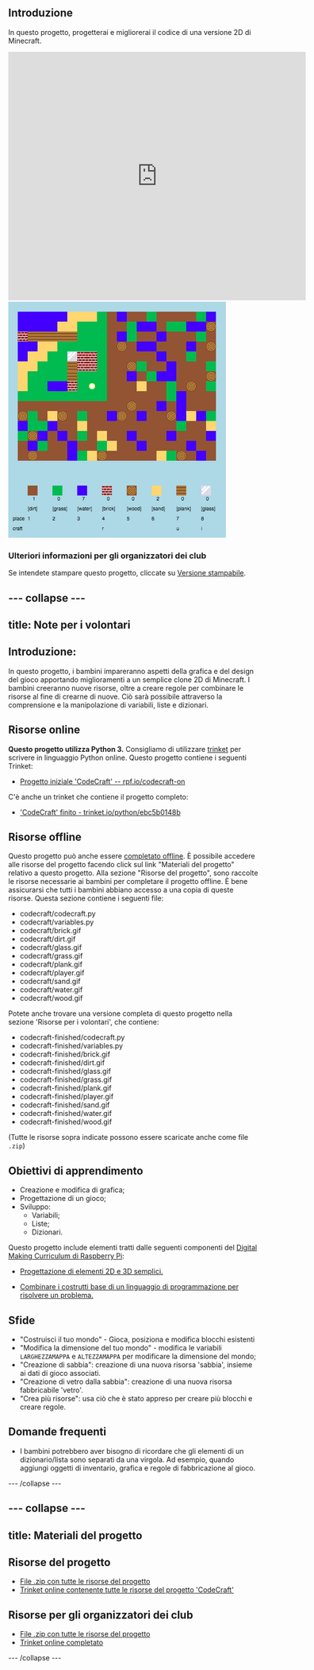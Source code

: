 ## Introduzione

In questo progetto, progetterai e migliorerai il codice di una versione 2D di Minecraft.

<div class="trinket">
  <iframe src="https://trinket.io/embed/python/ebc5b0148b?outputOnly=true&start=result" width="600" height="500" frameborder="0" marginwidth="0" marginheight="0" allowfullscreen>
  </iframe>
  <img src="images/craft-finished.png">
</div>

### Ulteriori informazioni per gli organizzatori dei club

Se intendete stampare questo progetto, cliccate su [Versione stampabile](https://projects.raspberrypi.org/en/projects/codecraft/print).

## \--- collapse \---

## title: Note per i volontari

## Introduzione:

In questo progetto, i bambini impareranno aspetti della grafica e del design del gioco apportando miglioramenti a un semplice clone 2D di Minecraft. I bambini creeranno nuove risorse, oltre a creare regole per combinare le risorse al fine di crearne di nuove. Ciò sarà possibile attraverso la comprensione e la manipolazione di variabili, liste e dizionari.

## Risorse online

**Questo progetto utilizza Python 3.** Consigliamo di utilizzare [trinket](https://trinket.io/) per scrivere in linguaggio Python online. Questo progetto contiene i seguenti Trinket:

+ [Progetto iniziale 'CodeCraft' -- rpf.io/codecraft-on](http://rpf.io/codecraft-on)

C'è anche un trinket che contiene il progetto completo:

+ ['CodeCraft' finito - trinket.io/python/ebc5b0148b](https://trinket.io/python/ebc5b0148b)

## Risorse offline

Questo progetto può anche essere [completato offline](https://www.codeclubprojects.org/en-GB/resources/python-working-offline/). È possibile accedere alle risorse del progetto facendo click sul link "Materiali del progetto" relativo a questo progetto. Alla sezione "Risorse del progetto", sono raccolte le risorse necessarie ai bambini per completare il progetto offline. È bene assicurarsi che tutti i bambini abbiano accesso a una copia di queste risorse. Questa sezione contiene i seguenti file:

+ codecraft/codecraft.py
+ codecraft/variables.py
+ codecraft/brick.gif
+ codecraft/dirt.gif
+ codecraft/glass.gif
+ codecraft/grass.gif
+ codecraft/plank.gif
+ codecraft/player.gif
+ codecraft/sand.gif
+ codecraft/water.gif
+ codecraft/wood.gif

Potete anche trovare una versione completa di questo progetto nella sezione 'Risorse per i volontari', che contiene:

+ codecraft-finished/codecraft.py
+ codecraft-finished/variables.py
+ codecraft-finished/brick.gif
+ codecraft-finished/dirt.gif
+ codecraft-finished/glass.gif
+ codecraft-finished/grass.gif
+ codecraft-finished/plank.gif
+ codecraft-finished/player.gif
+ codecraft-finished/sand.gif
+ codecraft-finished/water.gif
+ codecraft-finished/wood.gif

(Tutte le risorse sopra indicate possono essere scaricate anche come file `.zip`)

## Obiettivi di apprendimento

+ Creazione e modifica di grafica;
+ Progettazione di un gioco;
+ Sviluppo: 
    + Variabili;
    + Liste;
    + Dizionari.

Questo progetto include elementi tratti dalle seguenti componenti del [Digital Making Curriculum di Raspberry Pi](http://rpf.io/curriculum):

+ [Progettazione di elementi 2D e 3D semplici.](https://www.raspberrypi.org/curriculum/design/creator)

+ [Combinare i costrutti base di un linguaggio di programmazione per risolvere un problema.](https://www.raspberrypi.org/curriculum/programming/builder)

## Sfide

+ "Costruisci il tuo mondo" - Gioca, posiziona e modifica blocchi esistenti
+ "Modifica la dimensione del tuo mondo" - modifica le variabili `LARGHEZZAMAPPA` e `ALTEZZAMAPPA` per modificare la dimensione del mondo;
+ "Creazione di sabbia": creazione di una nuova risorsa 'sabbia', insieme ai dati di gioco associati.
+ "Creazione di vetro dalla sabbia": creazione di una nuova risorsa fabbricabile 'vetro'.
+ "Crea più risorse": usa ciò che è stato appreso per creare più blocchi e creare regole.

## Domande frequenti

+ I bambini potrebbero aver bisogno di ricordare che gli elementi di un dizionario/lista sono separati da una virgola. Ad esempio, quando aggiungi oggetti di inventario, grafica e regole di fabbricazione al gioco.

\--- /collapse \---

## \--- collapse \---

## title: Materiali del progetto

## Risorse del progetto

+ [File .zip con tutte le risorse del progetto](resources/codecraft-resources.zip)
+ [Trinket online contenente tutte le risorse del progetto 'CodeCraft'](http://rpf.io/codecraft-on)

## Risorse per gli organizzatori dei club

+ [File .zip con tutte le risorse del progetto](solutions/codecraft-solution.zip)
+ [Trinket online completato](https://trinket.io/python/ebc5b0148b)

\--- /collapse \---